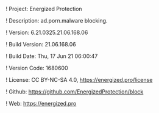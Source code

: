 ! Project: Energized Protection

! Description: ad.porn.malware blocking.

! Version: 6.21.0325.21.06.168.06

! Build Version: 21.06.168.06

! Build Date: Thu, 17 Jun 21 06:00:47

! Version Code: 1680600

! License: CC BY-NC-SA 4.0, https://energized.pro/license

! Github: https://github.com/EnergizedProtection/block

! Web: https://energized.pro
